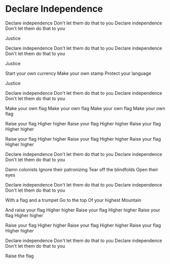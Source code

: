 # Declare Independence

Declare independence
Don't let them do that to you
Declare independence
Don't let them do that to you

Justice

Declare independence
Don't let them do that to you
Declare independence
Don't let them do that to you

Justice

Start your own currency
Make your own stamp
Protect your language

Justice

Declare independence
Don't let them do that to you
Declare independence
Don't let them do that to you

Make your own flag
Make your own flag
Make your own flag
Make your own flag

Raise your flag
Higher higher
Raise your flag
Higher higher
Raise your flag
Higher higher

Raise your flag
Higher higher
Raise your flag
Higher higher
Raise your flag
Higher higher

Declare independence
Don't let them do that to you
Declare independence
Don't let them do that to you

Damn colonists
Ignore their patronizing
Tear off the blindfolds
Open their eyes

Declare independence
Don't let them do that to you
Declare independence
Don't let them do that to you

With a flag and a trumpet
Go to the top
Of your highest
Mountain

And raise your flag
Higher higher
Raise your flag
Higher higher
Raise your flag
Higher higher

Raise your flag
Higher higher
Raise your flag
Higher higher
Raise your flag
Higher higher

Declare independence
Don't let them do that to you
Declare independence
Don't let them do that to you

Raise the flag

